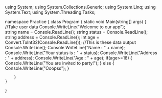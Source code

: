using System;
using System.Collections.Generic;
using System.Linq;
using System.Text;
using System.Threading.Tasks;


namespace Practice
{
	class Program
	{
		static void Main(string[] args)
		{ //Take user data
		  Console.WriteLine("Welcome to our app");	
          string name = Console.ReadLine();
          string status = Console.ReadLine();
          string address = Console.ReadLine();
          int age = Convert.ToInt32(Console.ReadLine());
          //This is these data output
          Console.WriteLine();
          Console.WriteLine("Name : " + name);
          Console.WriteLine("Your status is : " + status);
          Console.WriteLine("Address : " + address);
          Console.WriteLine("Age : " + age);
          if(age>=18)
          {
              Console.WriteLine("You are invited to party!");
          }
          else
          {
              Console.WriteLine("Ooopss");
          }
         
          
		}
	}
}

